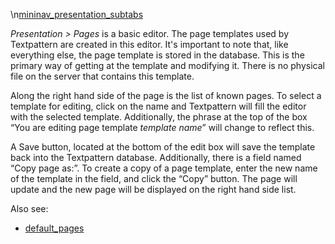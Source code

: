 \\n[mininav\_presentation\_subtabs](/home/www/zendstudio/dokuwiki/bin/lib/exe/fetch.php?id=&media=mininav_presentation_subtabs)

*Presentation &gt; Pages* is a basic editor. The page templates used by
Textpattern are created in this editor. It's important to note that,
like everything else, the page template is stored in the database. This
is the primary way of getting at the template and modifying it. There is
no physical file on the server that contains this template.

Along the right hand side of the page is the list of known pages. To
select a template for editing, click on the name and Textpattern will
fill the editor with the selected template. Additionally, the phrase at
the top of the box “You are editing page template *template name*” will
change to reflect this.

A Save button, located at the bottom of the edit box will save the
template back into the Textpattern database. Additionally, there is a
field named “Copy page as:”. To create a copy of a page template, enter
the new name of the template in the field, and click the “Copy” button.
The page will update and the new page will be displayed on the right
hand side list.

Also see:

-   [default\_pages](/home/www/zendstudio/dokuwiki/bin/doku.php?id=default_pages)

